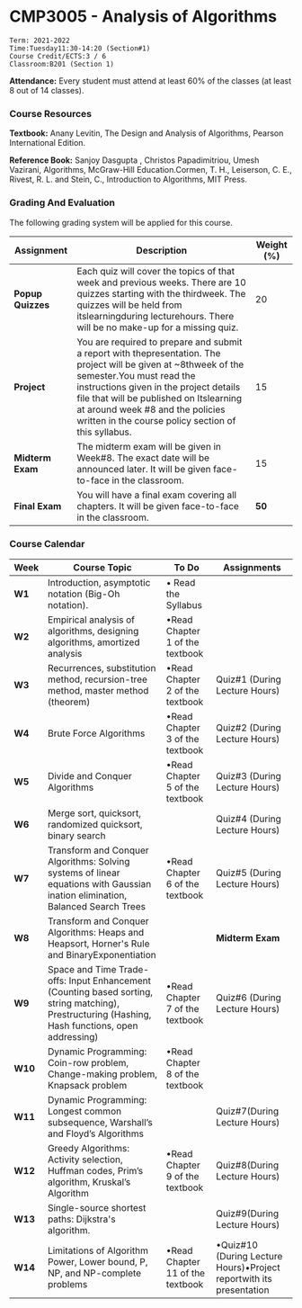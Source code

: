 # CMP3005 - Analysis of Algorithms

```
Term: 2021-2022
Time:Tuesday11:30-14:20 (Section#1)
Course Credit/ECTS:3 / 6
Classroom:B201 (Section 1)
```

**Attendance:** Every student must attend at least 60% of the classes (at least 8 out of 14 classes).

### **Course Resources**

**Textbook:** Anany Levitin, The Design and Analysis of Algorithms, Pearson International Edition.

**Reference Book:** Sanjoy Dasgupta , Christos Papadimitriou, Umesh Vazirani, Algorithms, McGraw-Hill Education.Cormen, T. H., Leiserson, C. E., Rivest, R. L. and Stein, C., Introduction to Algorithms, MIT Press.

### **Grading And Evaluation**

The following grading system will be applied for this course.

| Assignment        | Description                                                                                                                                                                                                                                                                                                                  | Weight (%) |
| ----------------- | ---------------------------------------------------------------------------------------------------------------------------------------------------------------------------------------------------------------------------------------------------------------------------------------------------------------------------- | ---------- |
| **Popup Quizzes** | Each quiz will cover the topics of that week and previous weeks. There are 10 quizzes starting with the thirdweek. The quizzes will be held from itslearningduring lecturehours. There will be no make-up for a missing quiz.                                                                                                | 20         |
| **Project**       | You are required to prepare and submit a report with thepresentation. The project will be given at ~8thweek of the semester.You must read the instructions given in the project details file that will be published on Itslearning at around week #8 and the policies written in the course policy section of this syllabus. | 15         |
| **Midterm Exam**  | The midterm exam will be given in Week#8. The exact date will be announced later. It will be given face-to-face in the classroom.                                                                                                                                                                                            | 15         |
| **Final Exam**    | You will have a final exam covering all chapters. It will be given face-to-face in the classroom.                                                                                                                                                                                                                            | **50**     |

### **Course Calendar**

| Week    | Course Topic                                                                                                                                      | To Do                            | Assignments                                                         |
| ------- | ------------------------------------------------------------------------------------------------------------------------------------------------- | -------------------------------- | ------------------------------------------------------------------- |
| **W1**  | Introduction, asymptotic notation (Big-Oh notation).                                                                                              | • Read the Syllabus              |                                                                     |
| **W2**  | Empirical analysis of algorithms, designing algorithms, amortized analysis                                                                        | •Read Chapter 1 of the textbook  |
| **W3**  | Recurrences, substitution method, recursion-tree method, master method (theorem)                                                                  | •Read Chapter 2 of the textbook  | Quiz#1 (During Lecture Hours)                                       |
| **W4**  | Brute Force Algorithms                                                                                                                            | •Read Chapter 3 of the textbook  | Quiz#2 (During Lecture Hours)                                       |
| **W5**  | Divide and Conquer Algorithms                                                                                                                     | •Read Chapter 5 of the textbook  | Quiz#3 (During Lecture Hours)                                       |
| **W6**  | Merge sort, quicksort, randomized quicksort, binary search                                                                                        |                                  | Quiz#4 (During Lecture Hours)                                       |
| **W7**  | Transform and Conquer Algorithms: Solving systems of linear equations with Gaussian ination elimination, Balanced Search Trees                    | •Read Chapter 6 of the textbook  | Quiz#5 (During Lecture Hours)                                       |
| **W8**  | Transform and Conquer Algorithms: Heaps and Heapsort, Horner's Rule and BinaryExponentiation                                                      |                                  | **Midterm Exam**                                                    |
| **W9**  | Space and Time Trade-offs: Input Enhancement (Counting based sorting, string matching), Prestructuring (Hashing, Hash functions, open addressing) | •Read Chapter 7 of the textbook  | Quiz#6 (During Lecture Hours)                                       |
| **W10** | Dynamic Programming: Coin-row problem, Change-making problem, Knapsack problem                                                                    | •Read Chapter 8 of the textbook  |                                                                     |
| **W11** | Dynamic Programming: Longest common subsequence, Warshall’s and Floyd’s Algorithms                                                                |                                  | Quiz#7(During Lecture Hours)                                        |
| **W12** | Greedy Algorithms: Activity selection, Huffman codes, Prim’s algorithm, Kruskal’s Algorithm                                                       | •Read Chapter 9 of the textbook  | Quiz#8(During Lecture Hours)                                        |
| **W13** | Single-source shortest paths: Dijkstra's algorithm.                                                                                               |                                  | Quiz#9(During Lecture Hours)                                        |
| **W14** | Limitations of Algorithm Power, Lower bound, P, NP, and NP-complete problems                                                                      | •Read Chapter 11 of the textbook | •Quiz#10 (During Lecture Hours)•Project reportwith its presentation |
